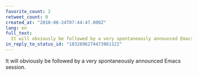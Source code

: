 ```yaml
---
favorite_count: 2
retweet_count: 0
created_at: "2018-08-24T07:44:47.000Z"
lang: en
full_text:
  It will obviously be followed by a very spontaneously announced Emacs session.
in_reply_to_status_id: "1032896274473861122"
---
```


It will obviously be followed by a very spontaneously announced Emacs session.
